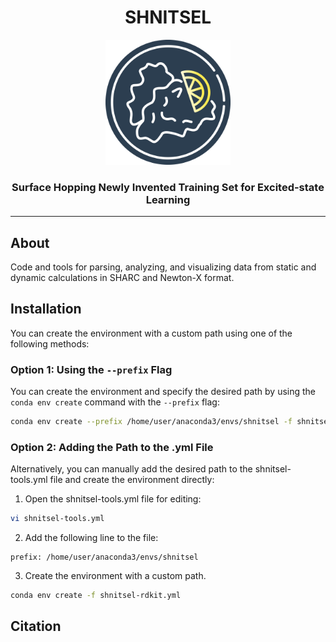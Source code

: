 <div align="center">
  <h1>SHNITSEL</h1>
  <img src="https://github.com/SHNITSEL/shnitsel-tools/blob/main/shnitsel_logo.png" alt="SHNITSEL Logo" width="200px">
  <h3>Surface Hopping Newly Invented Training Set for Excited-state Learning</h3>
</div>

--------------------

## About

Code and tools for parsing, analyzing, and visualizing data from static and dynamic calculations in SHARC and Newton-X format.

## Installation

You can create the environment with a custom path using one of the following methods:

### Option 1: Using the `--prefix` Flag

You can create the environment and specify the desired path by using the `conda env create` command with the `--prefix` flag:

```bash
conda env create --prefix /home/user/anaconda3/envs/shnitsel -f shnitsel-tools.yml
```

### Option 2: Adding the Path to the .yml File

Alternatively, you can manually add the desired path to the shnitsel-tools.yml file and create the environment directly:
  
1) Open the shnitsel-tools.yml file for editing:

```bash
vi shnitsel-tools.yml
```

2) Add the following line to the file:


```
prefix: /home/user/anaconda3/envs/shnitsel
```

3) Create the environment with a custom path. 

```bash
conda env create -f shnitsel-rdkit.yml
```

## Citation

